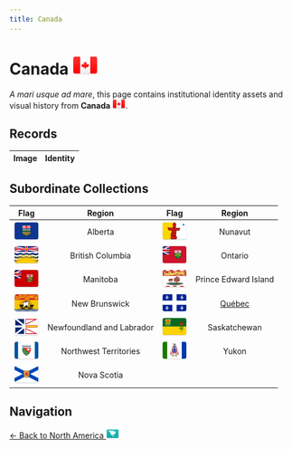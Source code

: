 ```yaml
---
title: Canada
---
```


# Canada <img src="../images/FlagKit/NA/CA/CA@2x.png" class="flagkit">

*A mari usque ad mare*, this page contains institutional identity assets and visual history from **Canada** <img src="../images/FlagKit/NA/CA/CA.png" class="flagkit">.

## Records

| Image | Identity |
| :---: | :------- |

## Subordinate Collections

| Flag | Region | Flag | Region |
| :---: | :---: | :---: | :---: |
| ![AB](../images/FlagKit/NA/CA/AB/AB@2x.png) | Alberta | ![NU](../images/FlagKit/NA/CA/NU/NU@2x.png) | Nunavut |
| ![BC](../images/FlagKit/NA/CA/BC/BC@2x.png) | British Columbia | ![ON](../images/FlagKit/NA/CA/ON/ON@2x.png) | Ontario |
| ![MB](../images/FlagKit/NA/CA/MB/MB@2x.png) | Manitoba | ![PE](../images/FlagKit/NA/CA/PE/PE@2x.png) | Prince Edward Island |
| ![NB](../images/FlagKit/NA/CA/NB/NB@2x.png) | New Brunswick | ![QC](../images/FlagKit/NA/CA/QC/QC@2x.png) | [Québec](CA/QC.html) |
| ![NL](../images/FlagKit/NA/CA/NL/NL@2x.png) | Newfoundland and Labrador | ![SK](../images/FlagKit/NA/CA/SK/SK@2x.png) | Saskatchewan |
| ![NT](../images/FlagKit/NA/CA/NT/NT@2x.png) | Northwest Territories | ![YT](../images/FlagKit/NA/CA/YT/YT@2x.png) | Yukon |
| ![NS](../images/FlagKit/NA/CA/NS/NS@2x.png) | Nova Scotia | | | |

## Navigation

[← Back to North America <img src="../images/FlagKit/NA.png" class="flagkit">](../NA.html)
